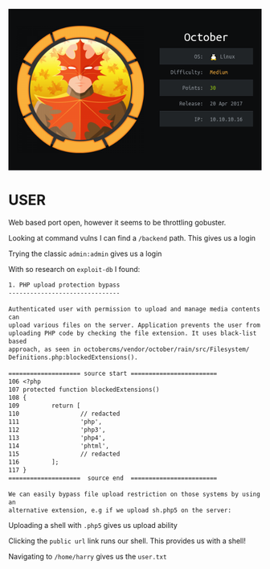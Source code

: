 ![](./logo.png)

# USER

Web based port open, however it seems to be throttling gobuster.

Looking at command vulns I can find a `/backend` path. This gives us a login

Trying the classic `admin:admin` gives us a login

With so research on `exploit-db` I found:

```
1. PHP upload protection bypass
-------------------------------

Authenticated user with permission to upload and manage media contents can
upload various files on the server. Application prevents the user from
uploading PHP code by checking the file extension. It uses black-list based
approach, as seen in octobercms/vendor/october/rain/src/Filesystem/
Definitions.php:blockedExtensions().

==================== source start ========================
106 <?php
107 protected function blockedExtensions()
108 {
109         return [
110                 // redacted
111                 'php',
112                 'php3',
113                 'php4',
114                 'phtml',
115                 // redacted
116         ];
117 }
====================  source end  ========================

We can easily bypass file upload restriction on those systems by using an
alternative extension, e.g if we upload sh.php5 on the server:
```

Uploading a shell with `.php5` gives us upload ability

Clicking the `public url` link runs our shell. This provides us with a shell!

Navigating to `/home/harry` gives us the `user.txt`